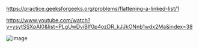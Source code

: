 https://practice.geeksforgeeks.org/problems/flattening-a-linked-list/1

https://www.youtube.com/watch?v=ysytSSXpAI0&list=PLgUwDviBIf0p4ozDR_kJJkONnb1wdx2Ma&index=38

![image](https://user-images.githubusercontent.com/53824950/142050337-5d81e25a-49a0-4ac0-916c-b6605bf9e556.png)



